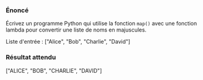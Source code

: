 ### Énoncé

Écrivez un programme Python qui utilise la fonction ```map()``` avec une fonction lambda pour convertir une liste de noms en majuscules.

Liste d'entrée : ["Alice", "Bob", "Charlie", "David"]

### Résultat attendu 

["ALICE", "BOB", "CHARLIE", "DAVID"]
